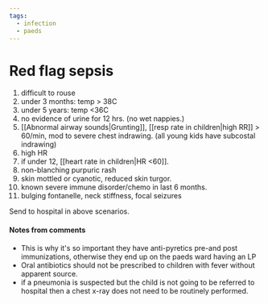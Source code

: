```yaml
---
tags:
  - infection
  - paeds
---
```

# Red flag sepsis
1. difficult to rouse
2. under 3 months: temp > 38C
3. under 5 years: temp <36C
4. no evidence of urine for 12 hrs. (no wet nappies.)
5. [[Abnormal airway sounds|Grunting]], [[resp rate in children|high RR]] > 60/min, mod to severe chest indrawing. (all young kids have subcostal indrawing)
6. high HR
7. if under 12, [[heart rate in children|HR <60]]. 
8. non-blanching purpuric rash
9. skin mottled or cyanotic, reduced skin turgor. 
10. known severe immune disorder/chemo in last 6 months. 
11. bulging fontanelle, neck stiffness, focal seizures

Send to hospital in above scenarios. 

#### Notes from comments
- This is why it's so important they have anti-pyretics pre-and post immunizations, otherwise they end up on the paeds ward having an LP
- Oral antibiotics should not be prescribed to children with fever without apparent source. 
- if a pneumonia is suspected but the child is not going to be referred to hospital then a chest x-ray does not need to be routinely performed. 